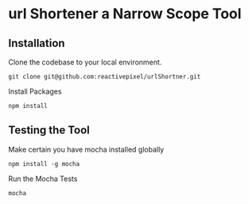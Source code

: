 # url Shortener a Narrow Scope Tool

## Installation

Clone the codebase to your local environment.

```shell
git clone git@github.com:reactivepixel/urlShortner.git
```

Install Packages

```
npm install
```

## Testing the Tool

Make certain you have mocha installed globally

```
npm install -g mocha
```

Run the Mocha Tests

```
mocha
```
